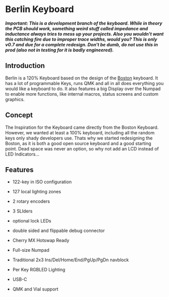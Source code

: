 # Berlin Keyboard

***Important: This is a development branch of the keyboard. While in theory the PCB should work, something weird stuff called impedance and inductance always tries to mess up your projects. Also you wouldn't want this catching fire due to improper trace widths, would you? This is only v0.7 and due for a complete redesign. Don't be dumb, do not use this in prod (also not in testing for it is badly engineered).***


## Introduction
Berlin is a 120% Keyboard based on the design of the [Boston](https://github.com/bluepylons/Boston) keyboard. 
It has a lot of programmable Keys, runs QMK and all in all does everything you would like a keyboard to do.
It also features a big Display over the Numpad to enable more functions, like internal macros, status screens and custom graphics.


## Concept
The Inspiration for the Keyboard came directly from the Boston Keyboard. 
However, we wanted at least a 100% keyboard, including all the random keys only shady developers use.
Thats why we started redesigning the Boston, as it is both a good open source keyboard and a good starting point.
Dead space was never an option, so why not add an LCD instead of LED Indicators...

## Features
* 122-key in ISO configuration
* 127 local lighting zones
* 2 rotary encoders
* 3 SLIders
* optional lock LEDs 
* double sided and flippable debug connector

* Cherry MX Hotswap Ready
* Full-size Numpad
* Traditional 2x3 Ins/Del/Home/End/PgUp/PgDn navblock 
* Per Key RGBLED Lighting
* USB-C
* QMK and Vial support
